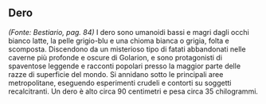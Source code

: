 ## **Dero**

*(Fonte: Bestiario, pag. 84)* I dero sono umanoidi bassi e magri dagli occhi bianco latte, la pelle grigio-blu e una chioma bianca o grigia, folta e scomposta. Discendono da un misterioso tipo di fatati abbandonati nelle caverne più profonde e oscure di Golarion, e sono protagonisti di spaventose leggende e racconti popolari presso la maggior parte delle razze di superficie del mondo. Si annidano sotto le principali aree metropolitane, eseguendo esperimenti crudeli e contorti su soggetti recalcitranti. Un dero è alto circa 90 centimetri e pesa circa 35 chilogrammi.
